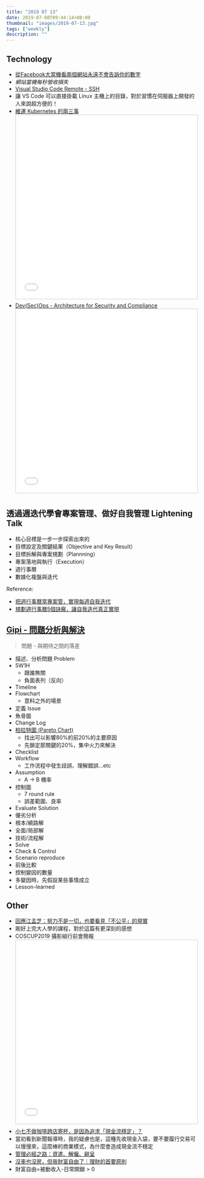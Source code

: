 ```yaml
---
title: "2019 07 13"
date: 2019-07-08T09:44:14+08:00
thumbnail: "images/2019-07-13.jpg"
tags: ["weekly"]
description: ""
---
```


## Technology

* [從Facebook大當機看兩個網站永遠不會告訴你的數字](https://www.bnext.com.tw/article/53921/facebook-down-site-availability)
 * *網站當機每秒營收損失*
* [Visual Studio Code Remote - SSH](https://marketplace.visualstudio.com/items?itemName=ms-vscode-remote.remote-ssh)
 * 讓 VS Code 可以直接掛載 Linux 主機上的目錄，對於習慣在伺服器上開發的人來說超方便的！
* [維運 Kubernetes 的兩三事](https://www.slideshare.net/smalltown20110306/kubernetes-user-group-kubernetes)<br /><iframe src="//www.slideshare.net/slideshow/embed_code/key/2AfVVbrQVtJajW" width="595" height="485" frameborder="0" marginwidth="0" marginheight="0" scrolling="no" style="border:1px solid #CCC; border-width:1px; margin-bottom:5px; max-width: 100%;" allowfullscreen> </iframe>
* [Dev(Sec)Ops - Architecture for Security and Compliance](https://www.slideshare.net/yftzeng/devsecops-architecture-for-security-and-compliance)<br /><iframe src="//www.slideshare.net/slideshow/embed_code/key/HDLhEFAtV0Kau2" width="595" height="485" frameborder="0" marginwidth="0" marginheight="0" scrolling="no" style="border:1px solid #CCC; border-width:1px; margin-bottom:5px; max-width: 100%;" allowfullscreen> </iframe>

## 透過週迭代學會專案管理、做好自我管理 Lightening Talk

* 核心目標是一步一步探索出來的
* 目標設定及關鍵結果（Objective and Key Result）
* 目標拆解與專案規劃（Plannning）
* 專案落地與執行（Execution）
 * 週行事曆
* 數據化複盤與迭代

Reference:

* [把週行事曆當專案管，實現每週自我迭代](https://medium.com/how-gipi-learn/iterate-your-week-schedule-81e1aa8843b2)
* [規劃週行事曆5個訣竅，讓自我迭代真正實現](https://app.pressplay.cc/project/vippPage/F1DD50FE06B19977DD5E62E5EB0AC547)

## [Gipi - 問題分析與解決](https://www.pressplay.cc/project/vippPage/-發刊詞--作業--Gipi-商業思維訂閱第三~/07114D21B424496EB7E9369AECF537C2)

> 問題 - 與期待之間的落差

* 描述、分析問題 Problem
 * 5W1H
     * 跟誰無關
     * 負面表列（反向）
 * Timeline
 * Flowchart
     * 意料之外的場景
* 定義 Issue
 * 魚骨圖
 * Change Log
 * [柏拉特圖 (Pareto Chart)](https://www.projectup.net/article/view/id/3033)
     * 找出可以影響80%的前20%的主要原因
     * 先鎖定那關鍵的20%，集中火力來解決
 * Checklist
 * Workflow
     * 工作流程中發生歧誤、理解錯誤...etc
 * Assumption
     * A -> B 機率
 * 控制圖
     * 7 round rule
     * 誤差範圍、良率
* Evaluate Solution
 * 優劣分析
 * 根本/繞路解
 * 全面/局部解
 * 技術/流程解
* Solve
* Check & Control
 * Scenario reproduce
 * 前後比較
 * 控制變因的數量
 * 多變因時，先假設某些事情成立
* Lesson-learned

## Other

* [回應江孟芝：努力不是一切，也要看見「不公平」的現實](https://www.thenewslens.com/article/121425)
 * 剛好上完大人學的課程，對於這篇有更深刻的感想
* COSCUP2019 攝影組行前會簡報<br /><iframe src="//www.slideshare.net/slideshow/embed_code/key/fgnUnUBJHQBae7" width="595" height="485" frameborder="0" marginwidth="0" marginheight="0" scrolling="no" style="border:1px solid #CCC; border-width:1px; margin-bottom:5px; max-width: 100%;" allowfullscreen> </iframe>
* [小七不做咖啡跨店寄杯，是因為追求「現金流穩定」？](https://medium.com/@evonneyifangtsai/小七不做咖啡跨店寄杯-是因為追求-現金流穩定-f18ed8f0b391)
 * 當初看到新聞報導時，我的疑慮也是，這種先收現金入袋，要不要履行交易可以慢慢來，這麼棒的商業模式，為什麼會造成現金流不穩定
* [管理必經之路：資遣、解僱、辭呈](https://rickhw.github.io/2019/07/09/Management/Layoff-Fired-Resiging/)
* [沒車也沒房，但我財富自由了｜理財的首要原則](https://jiaching.com/financial-independence-without-debt/)
 * 財富自由=被動收入-日常開銷 > 0
